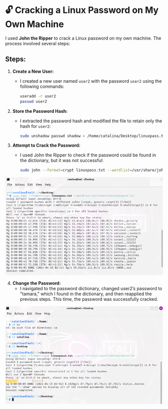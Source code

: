 # 🔓 Cracking a Linux Password on My Own Machine

I used **John the Ripper** to crack a Linux password on my own machine. The process involved several steps:

## Steps: 

1. **Create a New User:** 
    - I created a new user named `user2` with the password `user2` using the following commands:
      ```bash
      useradd -r user2  
      passwd user2
      ```

2. **Store the Password Hash:** 
    - I extracted the password hash and modified the file to retain only the hash for `user2`:
      ```bash
      sudo unshadow passwd shadow > /home/catalina/Desktop/linuxpass.txt
      ```

3. **Attempt to Crack the Password:** 
    - I used John the Ripper to check if the password could be found in the dictionary, but it was not successful:
      ```bash
      sudo john --format=crypt linuxpass.txt --wordlist=/usr/share/john/password.lst
      ```
![PrintScreen](https://github.com/cataaptr/Cybersecurity-Practice-Labs/blob/main/img/pass1.png)

4. **Change the Password:** 
    - I navigated to the password dictionary, changed user2’s password to "tamara," which I found in the dictionary, and then reapplied the previous steps. This time, the password was successfully cracked.

 ![PrintScreen](https://github.com/cataaptr/Cybersecurity-Practice-Labs/blob/main/img/pass2.png)

